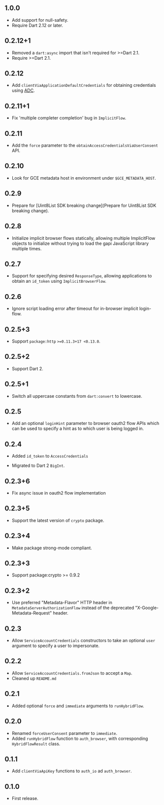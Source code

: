 ## 1.0.0

- Add support for null-safety.
- Require Dart 2.12 or later.

## 0.2.12+1

 * Removed a `dart:async` import that isn't required for \>=Dart 2.1.
 * Require \>=Dart 2.1.

## 0.2.12
 * Add `clientViaApplicationDefaultCredentials` for obtaining credentials using
   [ADC](https://cloud.google.com/docs/authentication/production).

## 0.2.11+1
 * Fix 'multiple completer completion' bug in `ImplicitFlow`.

## 0.2.11
 * Add the `force` parameter to the `obtainAccessCredentialsViaUserConsent` API.

## 0.2.10
 * Look for GCE metadata host in environment under `$GCE_METADATA_HOST`.

## 0.2.9
 * Prepare for [Uint8List SDK breaking change](Prepare for Uint8List SDK breaking change).

## 0.2.8

* Initialize implicit browser flows statically, allowing multiple ImplicitFlow
  objects to initialize without trying to load the gapi JavaScript library
  multiple times.

## 0.2.7

 - Support for specifying desired `ResponseType`, allowing applications to
   obtain an `id_token` using `ImplicitBrowserFlow`.

## 0.2.6

- Ignore script loading error after timeout for in-browser implicit login-flow.

## 0.2.5+3

- Support `package:http` `>=0.11.3+17 <0.13.0`.

## 0.2.5+2

* Support Dart 2.

## 0.2.5+1

* Switch all uppercase constants from `dart:convert` to lowercase.

## 0.2.5

* Add an optional `loginHint` parameter to browser oauth2 flow APIs which can be
  used to specify a hint as to which user is being logged in.

## 0.2.4

* Added `id_token` to `AccessCredentials`

* Migrated to Dart 2 `BigInt`.

## 0.2.3+6

- Fix async issue in oauth2 flow implementation

## 0.2.3+5

- Support the latest version of `crypto` package.

## 0.2.3+4

- Make package strong-mode compliant.

## 0.2.3+3

- Support package:crypto >= 0.9.2

## 0.2.3+2

- Use preferred "Metadata-Flavor" HTTP header in
  `MetadataServerAuthorizationFlow` instead of the deprecated
  "X-Google-Metadata-Request" header.

## 0.2.3

- Allow `ServiceAccountCredentials` constructors to take an optional
  `user` argument to specify a user to impersonate.

## 0.2.2

- Allow `ServiceAccountCredentials.fromJson` to accept a `Map`.
- Cleaned up `README.md`

## 0.2.1
- Added optional `force` and `immediate` arguments to `runHybridFlow`.

## 0.2.0
- Renamed `forceUserConsent` parameter to `immediate`.
- Added `runHybridFlow` function to `auth_browser`, with corresponding
  `HybridFlowResult` class.

## 0.1.1
- Add `clientViaApiKey` functions to `auth_io` ad `auth_browser`.

## 0.1.0
- First release.
